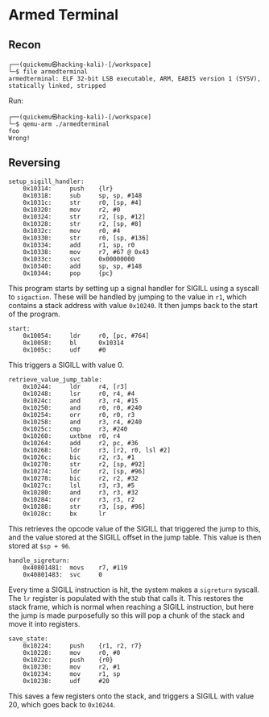# Armed Terminal

## Recon

```plaintext
┌──(quickemu㉿hacking-kali)-[/workspace]
└─$ file armedterminal              
armedterminal: ELF 32-bit LSB executable, ARM, EABI5 version 1 (SYSV), statically linked, stripped
```

Run:

```plaintext
┌──(quickemu㉿hacking-kali)-[/workspace]
└─$ qemu-arm ./armedterminal 
foo
Wrong!
```

## Reversing

```plaintext
setup_sigill_handler:
    0x10314:     push    {lr}
    0x10318:     sub     sp, sp, #148
    0x1031c:     str     r0, [sp, #4]
    0x10320:     mov     r2, #0
    0x10324:     str     r2, [sp, #12]
    0x10328:     str     r2, [sp, #8]
    0x1032c:     mov     r0, #4
    0x10330:     str     r0, [sp, #136]
    0x10334:     add     r1, sp, r0
    0x10338:     mov     r7, #67 @ 0x43
    0x1033c:     svc     0x00000000
    0x10340:     add     sp, sp, #148
    0x10344:     pop     {pc}
```

This program starts by setting up a signal handler for SIGILL using a syscall to `sigaction`. These will be handled by jumping to the value in `r1`, which contains a stack address with value `0x10240`. It then jumps back to the start of the program.

```plaintext
start:
    0x10054:     ldr     r0, [pc, #764]
    0x10058:     bl      0x10314
    0x1005c:     udf     #0
```

This triggers a SIGILL with value 0.

```plaintext
retrieve_value_jump_table:
    0x10244:     ldr     r4, [r3]
    0x10248:     lsr     r0, r4, #4
    0x1024c:     and     r3, r4, #15
    0x10250:     and     r0, r0, #240
    0x10254:     orr     r0, r0, r3
    0x10258:     and     r3, r4, #240
    0x1025c:     cmp     r3, #240
    0x10260:     uxtbne  r0, r4
    0x10264:     add     r2, pc, #36
    0x10268:     ldr     r3, [r2, r0, lsl #2]
    0x1026c:     bic     r2, r3, #1
    0x10270:     str     r2, [sp, #92]
    0x10274:     ldr     r2, [sp, #96]
    0x10278:     bic     r2, r2, #32
    0x1027c:     lsl     r3, r3, #5
    0x10280:     and     r3, r3, #32
    0x10284:     orr     r3, r3, r2
    0x10288:     str     r3, [sp, #96]
    0x1028c:     bx      lr
```

This retrieves the opcode value of the SIGILL that triggered the jump to this, and the value stored at the SIGILL offset in the jump table. This value is then stored at `$sp + 96`.

```plaintext
handle_sigreturn:
    0x40801481:  movs    r7, #119
    0x40801483:  svc     0
```

Every time a SIGILL instruction is hit, the system makes a `sigreturn` syscall. The `lr` register is populated with the stub that calls it. This restores the stack frame, which is normal when reaching a SIGILL instruction, but here the jump is made purposefully so this will pop a chunk of the stack and move it into registers.

```plaintext
save_state:
    0x10224:     push    {r1, r2, r7}
    0x10228:     mov     r0, #0
    0x1022c:     push    {r0}
    0x10230:     mov     r2, #1
    0x10234:     mov     r1, sp
    0x10238:     udf     #20
```

This saves a few registers onto the stack, and triggers a SIGILL with value 20, which goes back to `0x10244`.
